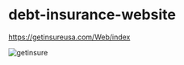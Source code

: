 # debt-insurance-website
https://getinsureusa.com/Web/index

![getinsure](https://github.com/Yuvaraj7800/debt-insurance-website/assets/117731438/652c7664-44e6-42cc-9793-f3a365a20a1f)
